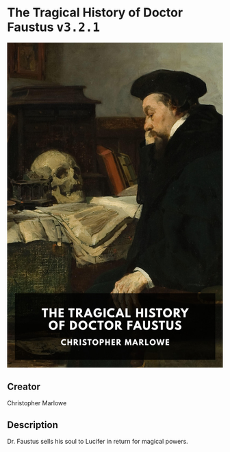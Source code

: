 
# The Tragical History of Doctor Faustus <kbd>v3.2.1</kbd>

<center>
  <img src="./cover-1024.jpg"/>
</center>

## Creator
Christopher Marlowe

## Description
Dr. Faustus sells his soul to Lucifer in return for magical powers.
